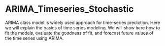 # ARIMA_Timeseries_Stochastic
ARIMA class model is widely used approach for time-series prediction. Here we will explain the basics of time series modeling. We will show here how to fit the models, evaluate the goodness of fit, and forecast future values of the time series using ARIMA.
